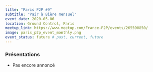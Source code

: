 ```yaml
---
title: "Paris P2P #9"
subtitle: "Pair à Bière mensuel"
event_date: 2020-05-06
location: Ground Control, Paris
meetup_link: https://www.meetup.com/France-P2P/events/265590850/
image: paris_p2p_event_monthly.png
event_status: future # past, current, future
---
```


### <i class="far fa-presentation"></i> Présentations

* Pas encore annoncé
